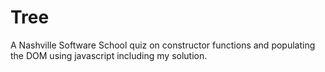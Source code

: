 # Tree

A Nashville Software School quiz on constructor functions and populating the DOM using javascript including my solution.
